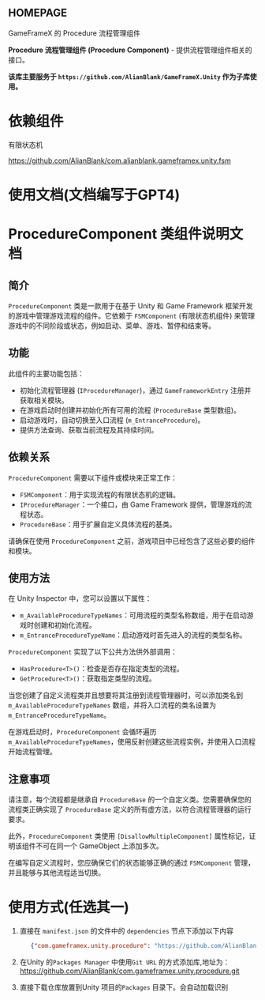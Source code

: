﻿## HOMEPAGE

GameFrameX 的 Procedure 流程管理组件

**Procedure 流程管理组件 (Procedure Component)** - 提供流程管理组件相关的接口。

**该库主要服务于 `https://github.com/AlianBlank/GameFrameX.Unity` 作为子库使用。**

# 依赖组件

有限状态机

https://github.com/AlianBlank/com.alianblank.gameframex.unity.fsm

# 使用文档(文档编写于GPT4)

# ProcedureComponent 类组件说明文档

## 简介

`ProcedureComponent` 类是一款用于在基于 Unity 和 Game Framework 框架开发的游戏中管理游戏流程的组件。它依赖于 `FSMComponent` (有限状态机组件) 来管理游戏中的不同阶段或状态，例如启动、菜单、游戏、暂停和结束等。

## 功能

此组件的主要功能包括：

- 初始化流程管理器 (`IProcedureManager`)，通过 `GameFrameworkEntry` 注册并获取相关模块。
- 在游戏启动时创建并初始化所有可用的流程 (`ProcedureBase` 类型数组)。
- 启动游戏时，自动切换至入口流程 (`m_EntranceProcedure`)。
- 提供方法查询、获取当前流程及其持续时间。

## 依赖关系

`ProcedureComponent` 需要以下组件或模块来正常工作：

- `FSMComponent`：用于实现流程的有限状态机的逻辑。
- `IProcedureManager`：一个接口，由 Game Framework 提供，管理游戏的流程状态。
- `ProcedureBase`：用于扩展自定义具体流程的基类。

请确保在使用 `ProcedureComponent` 之前，游戏项目中已经包含了这些必要的组件和模块。

## 使用方法

在 Unity Inspector 中，您可以设置以下属性：

- `m_AvailableProcedureTypeNames`：可用流程的类型名称数组，用于在启动游戏时创建和初始化流程。
- `m_EntranceProcedureTypeName`：启动游戏时首先进入的流程的类型名称。

`ProcedureComponent` 实现了以下公共方法供外部调用：

- `HasProcedure<T>()`：检查是否存在指定类型的流程。
- `GetProcedure<T>()`：获取指定类型的流程。

当您创建了自定义流程类并且想要将其注册到流程管理器时，可以添加类名到 `m_AvailableProcedureTypeNames` 数组，并将入口流程的类名设置为 `m_EntranceProcedureTypeName`。

在游戏启动时，`ProcedureComponent` 会循环遍历 `m_AvailableProcedureTypeNames`，使用反射创建这些流程实例，并使用入口流程开始流程管理。

## 注意事项

请注意，每个流程都是继承自 `ProcedureBase` 的一个自定义类。您需要确保您的流程类正确实现了 `ProcedureBase` 定义的所有虚方法，以符合流程管理器的运行要求。

此外，`ProcedureComponent` 类使用 `[DisallowMultipleComponent]` 属性标记，证明该组件不可在同一个 GameObject 上添加多次。

在编写自定义流程时，您应确保它们的状态能够正确的通过 `FSMComponent` 管理，并且能够与其他流程适当切换。

# 使用方式(任选其一)

1. 直接在 `manifest.json` 的文件中的 `dependencies` 节点下添加以下内容
   ```json
      {"com.gameframex.unity.procedure": "https://github.com/AlianBlank/com.gameframex.unity.procedure.git"}
    ```
2. 在Unity 的`Packages Manager` 中使用`Git URL` 的方式添加库,地址为：https://github.com/AlianBlank/com.gameframex.unity.procedure.git

3. 直接下载仓库放置到Unity 项目的`Packages` 目录下。会自动加载识别
